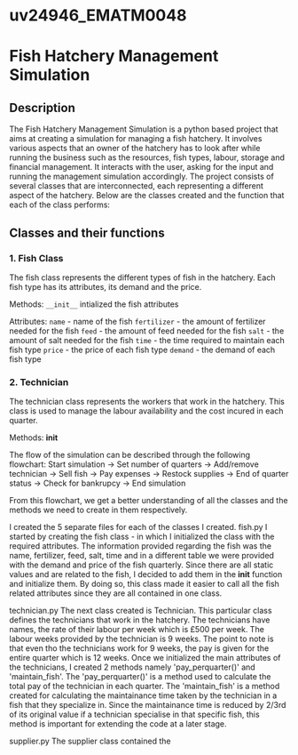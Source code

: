 # uv24946_EMATM0048

# Fish Hatchery Management Simulation

## Description
The Fish Hatchery Management Simulation is a python based project that aims at creating a simulation for managing a fish hatchery. It involves various aspects that an owner of the hatchery has to look after while running the business such as the resources, fish types, labour, storage and financial management. It interacts with the user, asking for the input and running the management simulation accordingly.
The project consists of several classes that are interconnected, each representing a different aspect of the hatchery. Below are the classes created and the function that each of the class performs:

## Classes and their functions

### 1. Fish Class
The fish class represents the different types of fish in the hatchery. Each fish type has its attributes, its demand and the price.

Methods:
`__init__` intialized the fish attributes

Attributes:
`name` - name of the fish
`fertilizer` - the amount of fertilizer needed for the fish
`feed` - the amount of feed needed for the fish
`salt` - the amount of salt needed for the fish
`time` - the time required to maintain each fish type
`price` - the price of each fish type
`demand` - the demand of each fish type

### 2. Technician
The technician class represents the workers that work in the hatchery. This class is used to manage the labour availability and the cost incured in each quarter.

Methods:
__init__

The flow of the simulation can be described through the following flowchart:
Start simulation -> Set number of quarters -> Add/remove technician -> Sell fish -> Pay expenses -> Restock supplies -> End of quarter status -> Check for bankrupcy -> End simulation

From this flowchart, we get a better understanding of all the classes and the methods we need to create in them respectively.

I created the 5 separate files for each of the classes I created.
fish.py
I started by creating the fish class - in which I initialized the class with the required attributes. The information provided regarding the fish was the name, fertilizer, feed, salt, time and in a different table we were provided with the demand and price of the fish quarterly. Since there are all static values and are related to the fish, I decided to add them in the __init__ function and initialize them. By doing so, this class made it easier to call all the fish related attributes since they are all contained in one class.

technician.py
The next class created is Technician. This particular class defines the technicians that work in the hatchery. The technicians have names, the rate of their labour per week which is £500 per week. The labour weeks provided by the technician is 9 weeks. The point to note is that even tho the technicians work for 9 weeks, the pay is given for the entire quarter which is 12 weeks. Once we initialized the main attributes of the technicians, I created 2 methods namely 'pay_perquarter()' and 'maintain_fish'. The 'pay_perquarter()' is a method used to calculate the total pay of the technician in each quarter. The 'maintain_fish' is a method created for calculating the maintainance time taken by the technician in a fish that they specialize in. Since the maintainance time is reduced by 2/3rd of its original value if a technician specialise in that specific fish, this method is important for extending the code at a later stage.

supplier.py
The supplier class contained the 
